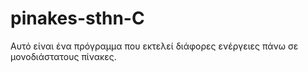 # pinakes-sthn-C
Αυτό είναι ένα πρόγραμμα που εκτελεί διάφορες ενέργειες πάνω σε μονοδιάστατους πίνακες.
